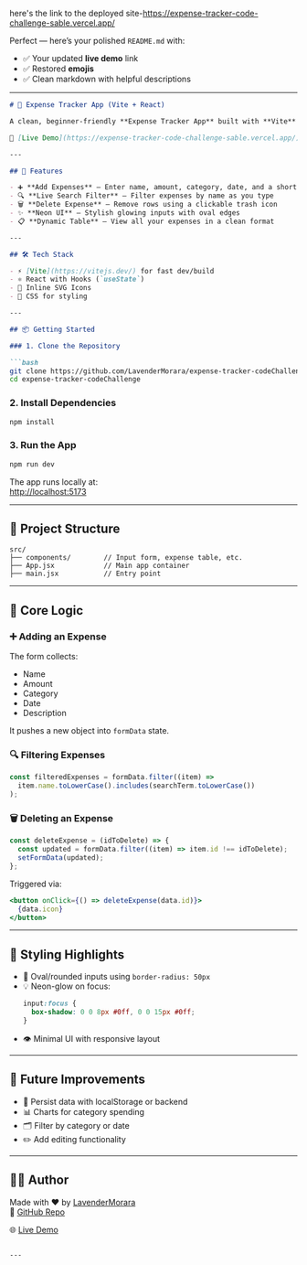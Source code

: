 here's the link to the deployed site-https://expense-tracker-code-challenge-sable.vercel.app/

Perfect — here’s your polished `README.md` with:

- ✅ Your updated **live demo** link  
- ✅ Restored **emojis**  
- ✅ Clean markdown with helpful descriptions  

---

```markdown
# 💼 Expense Tracker App (Vite + React)

A clean, beginner-friendly **Expense Tracker App** built with **Vite** and **React**. Track your expenses, filter them by name, and delete entries with a click — all in a sleek, neon-styled interface.

🔗 [Live Demo](https://expense-tracker-code-challenge-sable.vercel.app/)

---

## 🚀 Features

- ➕ **Add Expenses** – Enter name, amount, category, date, and a short description
- 🔍 **Live Search Filter** – Filter expenses by name as you type
- 🗑️ **Delete Expense** – Remove rows using a clickable trash icon
- ✨ **Neon UI** – Stylish glowing inputs with oval edges
- 📋 **Dynamic Table** – View all your expenses in a clean format

---

## 🛠️ Tech Stack

- ⚡ [Vite](https://vitejs.dev/) for fast dev/build
- ⚛️ React with Hooks (`useState`)
- 🎨 Inline SVG Icons
- 🧼 CSS for styling

---

## 📦 Getting Started

### 1. Clone the Repository

```bash
git clone https://github.com/LavenderMorara/expense-tracker-codeChallenge.git
cd expense-tracker-codeChallenge
```

### 2. Install Dependencies

```bash
npm install
```

### 3. Run the App

```bash
npm run dev
```

The app runs locally at:  
[http://localhost:5173](http://localhost:5173)

---

## 📁 Project Structure

```
src/
├── components/        // Input form, expense table, etc.
├── App.jsx            // Main app container
├── main.jsx           // Entry point
```

---

## 🧠 Core Logic

### ➕ Adding an Expense

The form collects:
- Name
- Amount
- Category
- Date
- Description

It pushes a new object into `formData` state.

### 🔍 Filtering Expenses

```js
const filteredExpenses = formData.filter((item) =>
  item.name.toLowerCase().includes(searchTerm.toLowerCase())
);
```

### 🗑️ Deleting an Expense

```js
const deleteExpense = (idToDelete) => {
  const updated = formData.filter((item) => item.id !== idToDelete);
  setFormData(updated);
};
```

Triggered via:

```jsx
<button onClick={() => deleteExpense(data.id)}>
  {data.icon}
</button>
```

---

## 🎨 Styling Highlights

- 🔵 Oval/rounded inputs using `border-radius: 50px`
- 💡 Neon-glow on focus:
  ```css
  input:focus {
    box-shadow: 0 0 8px #0ff, 0 0 15px #0ff;
  }
  ```
- 👁️ Minimal UI with responsive layout

---

## 🔧 Future Improvements

- 💾 Persist data with localStorage or backend
- 📊 Charts for category spending
- 🗂️ Filter by category or date
- ✏️ Add editing functionality

---

## 👩‍💻 Author

Made with ❤️ by [LavenderMorara](https://github.com/LavenderMorara)  
🔗 [GitHub Repo](https://github.com/LavenderMorara/expense-tracker-codeChallenge)

🌐 [Live Demo](https://expense-tracker-code-challenge-sable.vercel.app/)
```

---


